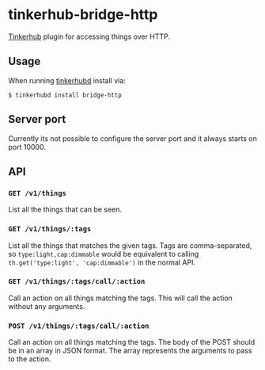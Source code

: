 # tinkerhub-bridge-http

[Tinkerhub](https://github.com/tinkerhub/tinkerhub) plugin for accessing
things over HTTP.

## Usage

When running [tinkerhubd](https://github.com/tinkerhub/tinkerhub-daemon) install
via:

```
$ tinkerhubd install bridge-http
```

## Server port

Currently its not possible to configure the server port and it always starts on
port 10000.

## API

### `GET /v1/things`

List all the things that can be seen.

### `GET /v1/things/:tags`

List all the things that matches the given tags. Tags are comma-separated,
so `type:light,cap:dimmable` would be equivalent to calling
`th.get('type:light', 'cap:dimmable')` in the normal API.

### `GET /v1/things/:tags/call/:action`

Call an action on all things matching the tags. This will call the action
without any arguments.

### `POST /v1/things/:tags/call/:action`

Call an action on all things matching the tags. The body of the POST should
be in an array in JSON format. The array represents the arguments to pass to
the action.
